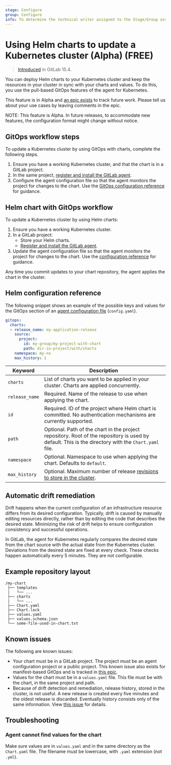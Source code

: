 ```yaml
---
stage: Configure
group: Configure
info: To determine the technical writer assigned to the Stage/Group associated with this page, see https://about.gitlab.com/handbook/product/ux/technical-writing/#assignments
---
```


# Using Helm charts to update a Kubernetes cluster (Alpha) **(FREE)**

> [Introduced](https://gitlab.com/gitlab-org/gitlab/-/issues/371019) in GitLab 15.4.

You can deploy Helm charts to your Kubernetes cluster and keep the resources in your cluster in sync
with your charts and values. To do this, you use the pull-based GitOps features of the agent for
Kubernetes.

This feature is in Alpha and [an epic exists](https://gitlab.com/groups/gitlab-org/-/epics/7938)
to track future work. Please tell us about your use cases by leaving comments in the epic.

NOTE:
This feature is Alpha. In future releases, to accommodate new features, the configuration format might change without notice.

## GitOps workflow steps

To update a Kubernetes cluster by using GitOps with charts, complete the following steps.

1. Ensure you have a working Kubernetes cluster, and that the chart is in a GitLab project.
1. In the same project, [register and install the GitLab agent](../install/index.md).
1. Configure the agent configuration file so that the agent monitors the project for changes to the chart.
   Use the [GitOps configuration reference](#helm-configuration-reference) for guidance.

## Helm chart with GitOps workflow

To update a Kubernetes cluster by using Helm charts:

1. Ensure you have a working Kubernetes cluster.
1. In a GitLab project:
   - Store your Helm charts.
   - [Register and install the GitLab agent](../install/index.md).
1. Update the agent configuration file so that the agent monitors the project for changes to the chart.
   Use the [configuration reference](#helm-configuration-reference) for guidance.

Any time you commit updates to your chart repository, the agent applies the chart in the cluster.

## Helm configuration reference

The following snippet shows an example of the possible keys and values for the GitOps section of an [agent configuration file](../install/index.md#create-an-agent-configuration-file) (`config.yaml`).

```yaml
gitops:
  charts:
  - release_name: my-application-release
    source:
      project:
        id: my-group/my-project-with-chart
        path: dir-in-project/with/charts
    namespace: my-ns
    max_history: 1
```

| Keyword | Description |
|--|--|
| `charts` | List of charts you want to be applied in your cluster. Charts are applied concurrently. |
| `release_name` | Required. Name of the release to use when applying the chart. |
| `id` | Required. ID of the project where Helm chart is committed. No authentication mechanisms are currently supported. |
| `path` | Optional. Path of the chart in the project repository. Root of the repository is used by default. This is the directory with the `Chart.yaml` file. |
| `namespace` | Optional. Namespace to use when applying the chart. Defaults to `default`. |
| `max_history` | Optional. Maximum number of release [revisions to store in the cluster](https://helm.sh/docs/helm/helm_history/). |

## Automatic drift remediation

Drift happens when the current configuration of an infrastructure resource differs from its desired configuration.
Typically, drift is caused by manually editing resources directly, rather than by editing the code that describes the desired state. Minimizing the risk of drift helps to ensure configuration consistency and successful operations.

In GitLab, the agent for Kubernetes regularly compares the desired state from the chart source with
the actual state from the Kubernetes cluster. Deviations from the desired state are fixed at every check. These checks
happen automatically every 5 minutes. They are not configurable.

## Example repository layout

```plaintext
/my-chart
 ├── templates
 |   └── ...
 ├── charts
 |   └── ...
 ├── Chart.yaml
 ├── Chart.lock
 ├── values.yaml
 ├── values.schema.json
 └── some-file-used-in-chart.txt
```

## Known issues

The following are known issues:

- Your chart must be in a GitLab project. The project must be an agent configuration project or a public
  project. This known issue also exists for manifest-based GitOps and is tracked in
  [this epic](https://gitlab.com/groups/gitlab-org/-/epics/7704).
- Values for the chart must be in a `values.yaml` file. This file must be with the chart,
  in the same project and path.
- Because of drift detection and remediation, release history, stored in the cluster, is not useful.
  A new release is created every five minutes and the oldest release is discarded.
  Eventually history consists only of the same information.
  View [this issue](https://gitlab.com/gitlab-org/gitlab/-/issues/372023) for details.

## Troubleshooting

### Agent cannot find values for the chart

Make sure values are in `values.yaml` and in the same directory as the `Chart.yaml` file.
The filename must be lowercase, with `.yaml` extension (not `.yml`).

